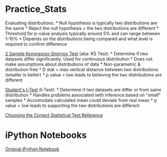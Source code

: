 Practice_Stats
==============

Evaluating distributions:
    * Null hypothesis is typically two distributions are the same
    * Reject the null hypothesis = the two distributions are different
    * Threshold for p-value analysis typically around 5% and can range between 1-10%
    * Depends on the distributions being compared and what level is required to confirm difference

[2 Sample Komogorov-Smirnov Test](http://www.physics.csbsju.edu/stats/KS-test.html) (aka: KS Test): 
    * Determine if two datasets differ significantly. Used for continuous distribution
    * Does not make assumptions about distributions of data
    * Non-parametric & distribution free
    * D stat = max vertical distance between two distributions (smaller is better)
    * p value = low leads to believing the two distributions are different

[Student's t-Test]() (t-Test):
    * Determine if two datasets are differ or from same distribution
    * Handles problems associated iwth inference based on "small" samples 
    * Accomodate calculated mean could deviate from real mean 
    * p value = low leads to supporting the two distributions are different


[Choosing the Correct Statistical Test Reference](http://www-users.cs.umn.edu/~ludford/stat_overview.htm)


iPython Notebooks
=======

[Original iPython Notebook](http://nbviewer.ipython.org/github/nyghtowl/Practice_Stats/blob/master/stats-sprint.ipynb)
